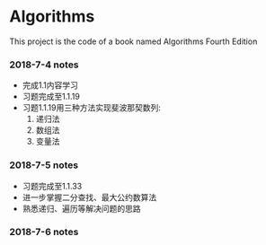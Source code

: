 <h1>Algorithms</h1></ br>
<p>This project is the code of a book named Algorithms Fourth Edition</p>

<h3>2018-7-4 notes</h3>
<ul>
  <li>完成1.1内容学习</li>
  <li>习题完成至1.1.19</li>
  <li>习题1.1.19用三种方法实现斐波那契数列:
    <ol>
      <li>递归法</li>
      <li>数组法</li>
      <li>变量法</li>
    </ol>
  </li>
</ul>

<h3>2018-7-5 notes</h3>
<ul>
  <li>习题完成至1.1.33</li>
  <li>进一步掌握二分查找、最大公约数算法</li>
  <li>熟悉递归、遍历等解决问题的思路</li>
</ul>

<h3>2018-7-6 notes</h3>
